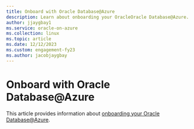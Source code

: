 ```yaml
---
title: Onboard with Oracle Database@Azure
description: Learn about onboarding your OracleOracle Database@Azure.
author: jjaygbay1
ms.service: oracle-on-azure
ms.collection: linux
ms.topic: article
ms.date: 12/12/2023
ms.custom: engagement-fy23
ms.author: jacobjaygbay
---
```


# Onboard with Oracle Database@Azure 

This article provides information about [onboarding your Oracle Database@Azure](https://docs.oracle.com/en-us/iaas/Content/database-at-azure/oaaonboard.htm).

